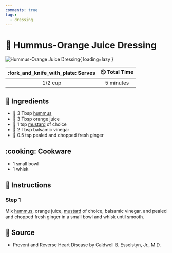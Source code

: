 ```yaml
---
comments: true
tags:
  - dressing
---
```

# :falafel: Hummus-Orange Juice Dressing

![Hummus-Orange Juice Dressing](../assets/images/hummus-orange-juice-dressing.jpg){ loading=lazy }

| :fork_and_knife_with_plate: Serves | :timer_clock: Total Time |
|:----------------------------------:|:-----------------------: |
| 1/2 cup | 5 minutes |

## :salt: Ingredients

- :falafel: 3 Tbsp [hummus][1]
- :tangerine: 3 Tbsp orange juice
- :hotdog: 1 tsp [mustard][2] of choice
- :sake: 2 Tbsp balsamic vinegar
- :sweet_potato: 0.5 tsp pealed and chopped fresh ginger

## :cooking: Cookware

- 1 small bowl
- 1 whisk

## :pencil: Instructions

### Step 1

Mix [hummus][1], orange juice, [mustard][2] of choice, balsamic vinegar, and pealed and chopped fresh ginger in a small
bowl and whisk until smooth.

## :link: Source

- Prevent and Reverse Heart Disease by Caldwell B. Esselstyn, Jr., M.D.

[1]: <./hummus.md>
[2]: <./dijon-mustard.md>
